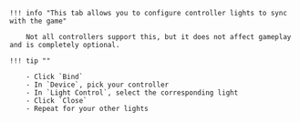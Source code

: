	!!! info "This tab allows you to configure controller lights to sync with the game"

		Not all controllers support this, but it does not affect gameplay and is completely optional.
	
	!!! tip ""

		- Click `Bind`
		- In `Device`, pick your controller
		- In `Light Control`, select the corresponding light
		- Click `Close`
		- Repeat for your other lights